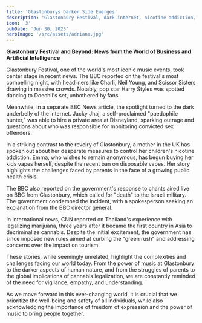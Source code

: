 ```yaml
---
title: 'Glastonburys Darker Side Emerges'
description: 'Glastonbury Festival, dark internet, nicotine addiction, and global issues.'
icon: '3'
pubDate: 'Jun 30, 2025'
heroImage: '/src/assets/adriana.jpg'
---
```


**Glastonbury Festival and Beyond: News from the World of Business and Artificial Intelligence**

Glastonbury Festival, one of the world's most iconic music events, took center stage in recent news. The BBC reported on the festival's most compelling night, with headliners like Charli, Neil Young, and Scissor Sisters drawing in massive crowds. Notably, pop star Harry Styles was spotted dancing to Doechii's set, unbothered by fans.

Meanwhile, in a separate BBC News article, the spotlight turned to the dark underbelly of the internet. Jacky Jhaj, a self-proclaimed "paedophile hunter," was able to hire a private area at Disneyland, sparking outrage and questions about who was responsible for monitoring convicted sex offenders.

In a striking contrast to the revelry of Glastonbury, a mother in the UK has spoken out about her desperate measures to control her children's nicotine addiction. Emma, who wishes to remain anonymous, has begun buying her kids vapes herself, despite the recent ban on disposable vapes. Her story highlights the challenges faced by parents in the face of a growing public health crisis.

The BBC also reported on the government's response to chants aired live on BBC from Glastonbury, which called for "death" to the Israeli military. The government condemned the incident, with a spokesperson seeking an explanation from the BBC director general.

In international news, CNN reported on Thailand's experience with legalizing marijuana, three years after it became the first country in Asia to decriminalize cannabis. Despite the initial excitement, the government has since imposed new rules aimed at curbing the "green rush" and addressing concerns over the impact on tourism.

These stories, while seemingly unrelated, highlight the complexities and challenges facing our world today. From the power of music at Glastonbury to the darker aspects of human nature, and from the struggles of parents to the global implications of cannabis legalization, we are constantly reminded of the need for vigilance, empathy, and understanding.

As we move forward in this ever-changing world, it is crucial that we prioritize the well-being and safety of all individuals, while also acknowledging the importance of freedom of expression and the power of music to bring people together.
